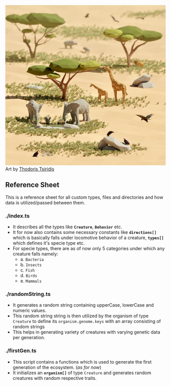 ![Cover Image](./coverImg/thodoris-tsiridis-savanna-wip-6.jpg)
Art by [Thodoris Tsiridis](https://www.artstation.com/thodoris)<br>
## Reference Sheet
This is a reference sheet for all custom types, files and directories and how data is utilized/passed between them.
### ./index.ts

- It describes all the types like **`Creature`**, **`Behavior`** etc.
- It for now also contains some necessary constants like **`directions[]`** which is basically falls under locomotive behavior of a creature, **`types[]`** which defines it's specie type etc.
- For specie types, there are as of now only 5 categories under which any creature falls namely:
    - a. `Bacteria`
    - b. `Insects`
    - c. `Fish`
    - d. `Birds`
    - e. `Mammals`

### ./randomString.ts
- It generates a random string containing upperCase, lowerCase and numeric values.
- This random string string is then utilized by the organism of type `Creature` to define its `organism.genome.keys` with an array consisting of random strings
- This helps in generating variety of creatures with varying genetic data per generation.

### ./firstGen.ts
- This script contains a functions which is used to generate the first generation of the ecosystem. (*as for now*)
- It initializes an **`organism[]`** of type `Creature` and generates random creatures with random respective traits.
